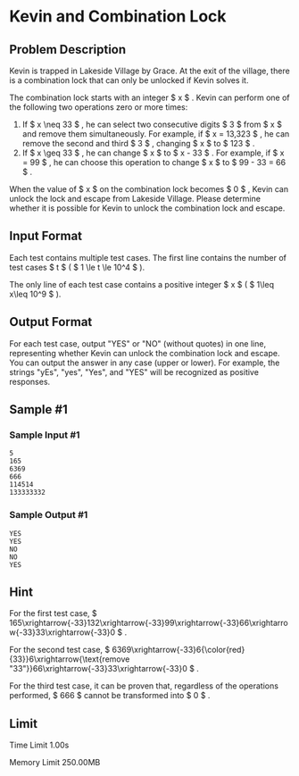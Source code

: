 # Kevin and Combination Lock

## Problem Description

Kevin is trapped in Lakeside Village by Grace. At the exit of the village, there is a combination lock that can only be unlocked if Kevin solves it.

The combination lock starts with an integer $  x  $ . Kevin can perform one of the following two operations zero or more times:

1. If $  x \neq 33  $ , he can select two consecutive digits $  3  $ from $  x  $ and remove them simultaneously. For example, if $  x = 13\,323  $ , he can remove the second and third $  3  $ , changing $  x  $ to $  123  $ .
2. If $  x \geq 33  $ , he can change $  x  $ to $  x - 33  $ . For example, if $  x = 99  $ , he can choose this operation to change $  x  $ to $  99 - 33 = 66  $ .

When the value of $  x  $ on the combination lock becomes $  0  $ , Kevin can unlock the lock and escape from Lakeside Village. Please determine whether it is possible for Kevin to unlock the combination lock and escape.

## Input Format

Each test contains multiple test cases. The first line contains the number of test cases $ t $ ( $ 1 \le t \le 10^4 $ ).

The only line of each test case contains a positive integer $ x $ ( $ 1\leq x\leq 10^9 $ ).

## Output Format

For each test case, output "YES" or "NO" (without quotes) in one line, representing whether Kevin can unlock the combination lock and escape. You can output the answer in any case (upper or lower). For example, the strings "yEs", "yes", "Yes", and "YES" will be recognized as positive responses.

## Sample #1

### Sample Input #1

```
5
165
6369
666
114514
133333332
```

### Sample Output #1

```
YES
YES
NO
NO
YES
```

## Hint

For the first test case, $ 165\xrightarrow{-33}132\xrightarrow{-33}99\xrightarrow{-33}66\xrightarrow{-33}33\xrightarrow{-33}0 $ .

For the second test case, $ 6369\xrightarrow{-33}6{\color{red}{33}}6\xrightarrow{\text{remove "33"}}66\xrightarrow{-33}33\xrightarrow{-33}0 $ .

For the third test case, it can be proven that, regardless of the operations performed, $ 666 $ cannot be transformed into $ 0 $ .

## Limit



Time Limit
1.00s

Memory Limit
250.00MB